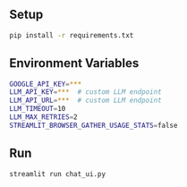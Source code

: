 ## Setup

```bash
pip install -r requirements.txt
```

## Environment Variables

```bash
GOOGLE_API_KEY=***
LLM_API_KEY=***  # custom LLM endpoint
LLM_API_URL=***  # custom LLM endpoint
LLM_TIMEOUT=10
LLM_MAX_RETRIES=2
STREAMLIT_BROWSER_GATHER_USAGE_STATS=false
```

## Run

```bash
streamlit run chat_ui.py
```